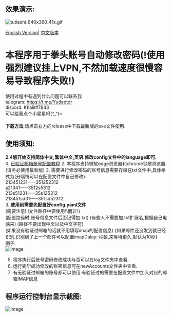## 效果演示:
<img src="https://www.cdnjson.com/images/2023/03/16/tutieshi_640x360_41s.gif" alt="tutieshi_640x360_41s.gif" border="0" />  
  
[English Version](https://github.com/Yudaotor/Riot-Accounts-AutoChangePassword/blob/master/README.EN.md)|
[中文版本](https://github.com/Yudaotor/Riot-Accounts-AutoChangePassword/blob/master/README.md)
# 本程序用于拳头账号自动修改密码(!使用强烈建议挂上VPN,不然加载速度很慢容易导致程序失败!)  
使用过程中有遇到什么问题可以联系我  
telegram: https://t.me/Yudaotor  
discord: Khalil#7843  
可以给我点个小星星吗(*^_^*)⭐  
  
  
**下载方法**,请点击右方的release中下载最新版的exe文件使用.
## 使用须知:

**2.4版开始支持简体中文,繁体中文,英语.修改config文件中的language即可.**  
0. [已验证邮箱账号配置教程](https://github.com/Yudaotor/Riot-Accounts-AutoChangePassword/wiki/%E5%A6%82%E4%BD%95%E4%B8%BA%E9%AA%8C%E8%AF%81%E8%BF%87%E9%82%AE%E7%AE%B1%E7%9A%84%E8%B4%A6%E5%8F%B7%E8%87%AA%E5%8A%A8%E4%BF%AE%E6%94%B9%E5%AF%86%E7%A0%81(How-to-change-password-automatically-for-accounts-with-verified-emails))
2. 本程序支持微软edge浏览器和chrome谷歌浏览器.(请务必使用最新版)
3. 需要进行修改密码的账号信息需要存储在txt文件中,具体格式为(分隔符可以在配置文件中自己修改):  
213451231----351252312  
a21341----3512s5312  
213s51231----35s125312  
213451sd31----351sd52312  
3. **使用前需要先配置好config.yaml文件**  
(需要注意!!!文件路径中要使用\\\而非\\)  
(配置路径时,账号信息文件后面记得加.txt)  (有些人不需要加.txt扩展名,根据自己电脑来)
(路径不要出现中文以及中文字符)  
(如果没有验证过邮箱的话就不用填写imap的配置信息)
{如果邮件还没发到就已经识别,识别到了上一个邮件可以配置imapDalay: 秒数,来等待更久,默认为10秒}  
例子:  
![image](https://user-images.githubusercontent.com/87225219/226547604-963f0a56-e59a-4934-8cf3-6303eeeb93eb.png)

5. 程序执行后账号密码修改成功与否可以在log文件夹中查看.
6. 运行完毕成功修改的账密信息可在newAccounts文件夹中查看.
7. 有无验证过邮箱的账号都可以使用.有验证过的需要在配置文件中加入对应的邮箱IMAP信息
## 程序运行控制台显示截图:
![image](https://user-images.githubusercontent.com/87225219/225540315-faa5d20f-1fb5-45d2-915f-ba695ca8be2a.png)
